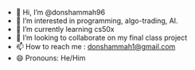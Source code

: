 - 👋 Hi, I’m @donshammah96
- 👀 I’m interested in programming, algo-trading, AI.
- 🌱 I’m currently learning cs50x
- 💞️ I’m looking to collaborate on my final class project
- 📫 How to reach me : donshammah1@gmail.com
- 😄 Pronouns: He/Him
  

<!---
donshammah96/donshammah96 is a ✨ special ✨ repository because its `README.md` (this file) appears on your GitHub profile.
You can click the Preview link to take a look at your changes.
--->
